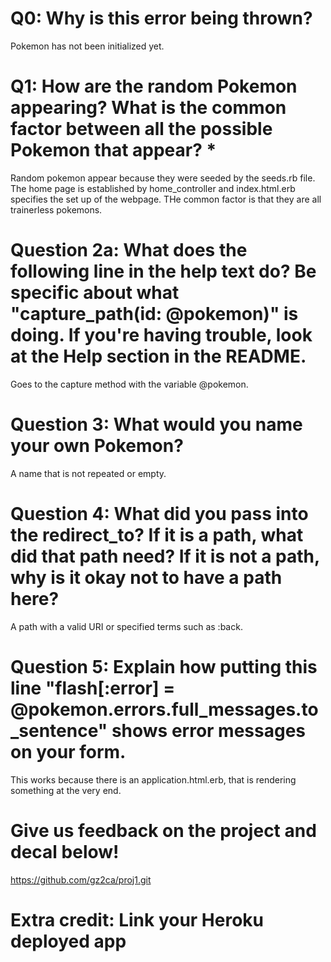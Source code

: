 # Q0: Why is this error being thrown?

Pokemon has not been initialized yet. 

# Q1: How are the random Pokemon appearing? What is the common factor between all the possible Pokemon that appear? *

Random pokemon appear because they were seeded by the seeds.rb file. The home page is established by home_controller and index.html.erb specifies the set up of the webpage. THe common factor is that they are all trainerless pokemons. 

# Question 2a: What does the following line in the help text do? Be specific about what "capture_path(id: @pokemon)" is doing. If you're having trouble, look at the Help section in the README.

Goes to the capture method with the variable @pokemon. 

# Question 3: What would you name your own Pokemon?

A name that is not repeated or empty.

# Question 4: What did you pass into the redirect_to? If it is a path, what did that path need? If it is not a path, why is it okay not to have a path here?

A path with a valid URI or specified terms such as :back. 

# Question 5: Explain how putting this line "flash[:error] = @pokemon.errors.full_messages.to_sentence" shows error messages on your form.
 
This works because there is an application.html.erb, that is rendering something at the very end. 


# Give us feedback on the project and decal below!

https://github.com/gz2ca/proj1.git

# Extra credit: Link your Heroku deployed app
